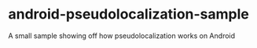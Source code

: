 # android-pseudolocalization-sample
A small sample showing off how pseudolocalization works on Android
